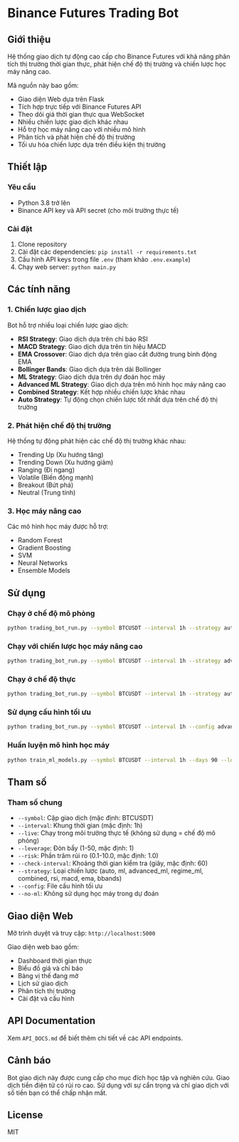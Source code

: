 # Binance Futures Trading Bot

## Giới thiệu

Hệ thống giao dịch tự động cao cấp cho Binance Futures với khả năng phân tích thị trường thời gian thực, phát hiện chế độ thị trường và chiến lược học máy nâng cao.

Mã nguồn này bao gồm:
- Giao diện Web dựa trên Flask
- Tích hợp trực tiếp với Binance Futures API
- Theo dõi giá thời gian thực qua WebSocket
- Nhiều chiến lược giao dịch khác nhau
- Hỗ trợ học máy nâng cao với nhiều mô hình
- Phân tích và phát hiện chế độ thị trường
- Tối ưu hóa chiến lược dựa trên điều kiện thị trường

## Thiết lập

### Yêu cầu

- Python 3.8 trở lên
- Binance API key và API secret (cho môi trường thực tế)

### Cài đặt

1. Clone repository
2. Cài đặt các dependencies: `pip install -r requirements.txt`
3. Cấu hình API keys trong file `.env` (tham khảo `.env.example`)
4. Chạy web server: `python main.py`

## Các tính năng

### 1. Chiến lược giao dịch

Bot hỗ trợ nhiều loại chiến lược giao dịch:

- **RSI Strategy**: Giao dịch dựa trên chỉ báo RSI
- **MACD Strategy**: Giao dịch dựa trên tín hiệu MACD
- **EMA Crossover**: Giao dịch dựa trên giao cắt đường trung bình động EMA
- **Bollinger Bands**: Giao dịch dựa trên dải Bollinger
- **ML Strategy**: Giao dịch dựa trên dự đoán học máy
- **Advanced ML Strategy**: Giao dịch dựa trên mô hình học máy nâng cao
- **Combined Strategy**: Kết hợp nhiều chiến lược khác nhau
- **Auto Strategy**: Tự động chọn chiến lược tốt nhất dựa trên chế độ thị trường

### 2. Phát hiện chế độ thị trường

Hệ thống tự động phát hiện các chế độ thị trường khác nhau:

- Trending Up (Xu hướng tăng)
- Trending Down (Xu hướng giảm)
- Ranging (Đi ngang)
- Volatile (Biến động mạnh)
- Breakout (Bứt phá)
- Neutral (Trung tính)

### 3. Học máy nâng cao

Các mô hình học máy được hỗ trợ:

- Random Forest
- Gradient Boosting
- SVM
- Neural Networks
- Ensemble Models

## Sử dụng

### Chạy ở chế độ mô phỏng

```bash
python trading_bot_run.py --symbol BTCUSDT --interval 1h --strategy auto
```

### Chạy với chiến lược học máy nâng cao

```bash
python trading_bot_run.py --symbol BTCUSDT --interval 1h --strategy advanced_ml
```

### Chạy ở chế độ thực

```bash
python trading_bot_run.py --symbol BTCUSDT --interval 1h --strategy auto --live
```

### Sử dụng cấu hình tối ưu

```bash
python trading_bot_run.py --symbol BTCUSDT --interval 1h --config advanced_ml_config.json
```

### Huấn luyện mô hình học máy

```bash
python train_ml_models.py --symbol BTCUSDT --interval 1h --days 90 --lookahead 6
```

## Tham số

### Tham số chung

- `--symbol`: Cặp giao dịch (mặc định: BTCUSDT)
- `--interval`: Khung thời gian (mặc định: 1h)
- `--live`: Chạy trong môi trường thực tế (không sử dụng = chế độ mô phỏng)
- `--leverage`: Đòn bẩy (1-50, mặc định: 1)
- `--risk`: Phần trăm rủi ro (0.1-10.0, mặc định: 1.0)
- `--check-interval`: Khoảng thời gian kiểm tra (giây, mặc định: 60)
- `--strategy`: Loại chiến lược (auto, ml, advanced_ml, regime_ml, combined, rsi, macd, ema, bbands)
- `--config`: File cấu hình tối ưu
- `--no-ml`: Không sử dụng học máy trong dự đoán

## Giao diện Web

Mở trình duyệt và truy cập: `http://localhost:5000`

Giao diện web bao gồm:
- Dashboard thời gian thực
- Biểu đồ giá và chỉ báo
- Bảng vị thế đang mở
- Lịch sử giao dịch
- Phân tích thị trường
- Cài đặt và cấu hình

## API Documentation

Xem `API_DOCS.md` để biết thêm chi tiết về các API endpoints.

## Cảnh báo

Bot giao dịch này được cung cấp cho mục đích học tập và nghiên cứu. Giao dịch tiền điện tử có rủi ro cao. Sử dụng với sự cẩn trọng và chỉ giao dịch với số tiền bạn có thể chấp nhận mất.

## License

MIT